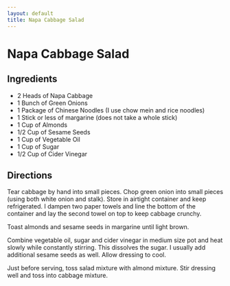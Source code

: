 ```yaml
---
layout: default
title: Napa Cabbage Salad
---
```


# Napa Cabbage Salad

## Ingredients

-   2 Heads of Napa Cabbage
-   1 Bunch of Green Onions
-   1 Package of Chinese Noodles (I use chow mein and rice noodles)
-   1 Stick or less of margarine (does not take a whole stick)
-   1 Cup of Almonds
-   1/2 Cup of Sesame Seeds
-   1 Cup of Vegetable Oil
-   1 Cup of Sugar
-   1/2 Cup of Cider Vinegar

## Directions

Tear cabbage by hand into small pieces. Chop green onion into small
pieces (using both white onion and stalk). Store in airtight container
and keep refrigerated. I dampen two paper towels and line the bottom of
the container and lay the second towel on top to keep cabbage crunchy.

Toast almonds and sesame seeds in margarine until light brown.

Combine vegetable oil, sugar and cider vinegar in medium size pot and
heat slowly while constantly stirring. This dissolves the sugar. I
usually add additional sesame seeds as well. Allow dressing to cool.

Just before serving, toss salad mixture with almond mixture. Stir
dressing well and toss into cabbage mixture.

